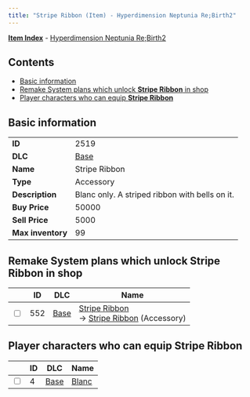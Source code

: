 ```yaml
---
title: "Stripe Ribbon (Item) - Hyperdimension Neptunia Re;Birth2"
---
```


[**Item Index**](/neptunia/rb2/item/index.html) - [Hyperdimension Neptunia Re;Birth2](/neptunia/rb2)

## Contents

- [Basic information](#basic-information)
- [Remake System plans which unlock **Stripe Ribbon** in shop](#remake-system-plans-which-unlock-stripe-ribbon-in-shop)
- [Player characters who can equip **Stripe Ribbon**](#player-characters-who-can-equip-stripe-ribbon)

## Basic information

|   |   |
| -- | -- |
| **ID** | 2519 |
| **DLC** | [Base](/neptunia/rb2/dlc/0-base.html) |
| **Name** | Stripe Ribbon |
| **Type** | Accessory |
| **Description** | Blanc only. A striped ribbon with bells on it. |
| **Buy Price** | 50000 |
| **Sell Price** | 5000 |
| **Max inventory** | 99 |

## Remake System plans which unlock **Stripe Ribbon** in shop

|    | ID | DLC | Name |
| -- | -- | --- | ---- |
| <input type="checkbox" id="rb2-remake-0-552" class="trackbox" /> | 552 | [Base](/neptunia/rb2/dlc/0-base.html) | [Stripe Ribbon](/neptunia/rb2/remake/0-552-stripe-ribbon.html)<br />→ [Stripe Ribbon](/neptunia/rb2/item/0-2519-stripe-ribbon.html) (Accessory) |

## Player characters who can equip **Stripe Ribbon**

|    | ID | DLC | Name |
| -- | -- | --- | ---- |
| <input type="checkbox" id="rb2-player-0-4" class="trackbox" /> | 4 | [Base](/neptunia/rb2/dlc/0-base.html) | [Blanc](/neptunia/rb2/player/0-4-blanc.html) |